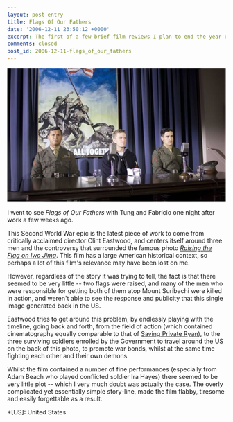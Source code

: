 ```yaml
---
layout: post-entry
title: Flags Of Our Fathers
date: '2006-12-11 23:50:12 +0000'
excerpt: The first of a few brief film reviews I plan to end the year on, having seen a few movies during my three months back in the states.
comments: closed
post_id: 2006-12-11-flags_of_our_fathers
---
```

![Scene from Flags of our Fathers](/assets/images/2006/12/flags_of_our_fathers.jpg)

I went to see <cite>Flags of Our Fathers</cite> with Tung and Fabricio one night after work a few weeks ago.

This Second World War epic is the latest piece of work to come from critically acclaimed director Clint Eastwood, and centers itself around three men and the controversy that surrounded the famous photo <cite>[Raising the Flag on Iwo Jima][1]</cite>. This film has a large American historical context, so perhaps a lot of this film's relevance may have been lost on me.

However, regardless of the story it was trying to tell, the fact is that there seemed to be very little -- two flags were raised, and many of the men who were responsible for getting both of them atop Mount Suribachi were killed in action, and weren't able to see the response and publicity that this single image generated back in the US.

Eastwood tries to get around this problem, by endlessly playing with the timeline, going back and forth, from the field of action (which contained cinematography equally comparable to that of [Saving Private Ryan][2]), to the three surviving soldiers enrolled by the Government to travel around the US on the back of this photo, to promote war bonds, whilst at the same time fighting each other and their own demons.

Whilst the film contained a number of fine performances (especially from Adam Beach who played conflicted soldier Ira Hayes) there seemed to be very little plot -- which I very much doubt was actually the case. The overly complicated yet essentially simple story-line, made the film flabby, tiresome and easily forgettable as a result.

[1]: http://en.wikipedia.org/wiki/Raising_the_Flag_on_Iwo_Jima
[2]: http://www.imdb.com/title/tt0120815/

*[US]: United States